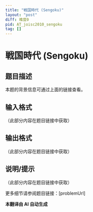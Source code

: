 ```yaml
---
title: "戦国時代 (Sengoku)"
layout: "post"
diff: 难度0
pid: AT_joisc2010_sengoku
tag: []
---
```


# 戦国時代 (Sengoku)

## 题目描述

本题的背景信息可通过上面的链接查看。

## 输入格式

（此部分内容在题目链接中获取）

## 输出格式

（此部分内容在题目链接中获取）

## 说明/提示

（此部分内容在题目链接中获取）

更多细节请参阅题目链接：[problemUrl]

 **本翻译由 AI 自动生成**

